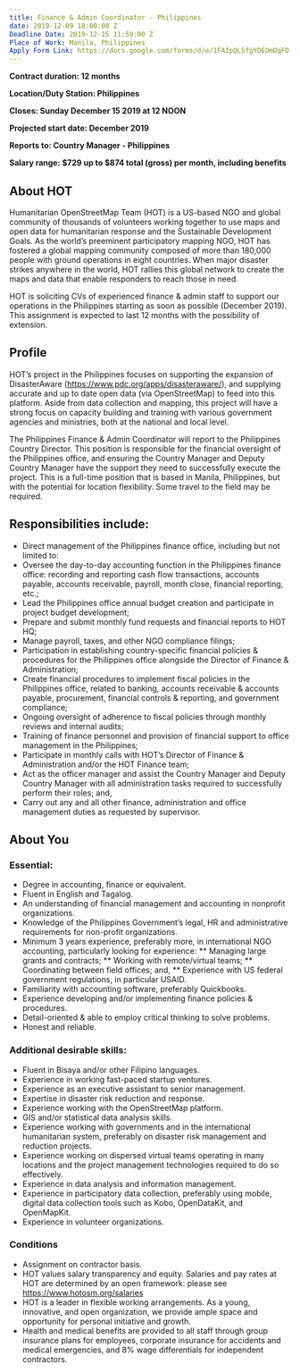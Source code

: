 ```yaml
---
title: Finance & Admin Coordinator - Philippines
date: 2019-12-09 18:00:00 Z
Deadline Date: 2019-12-15 11:59:00 Z
Place of Work: Manila, Philippines
Apply Form Link: https://docs.google.com/forms/d/e/1FAIpQLSfgYOEOmOqFD-bXoccyrGG1ftgED-0WFrP0OS2lfRuMDZJ8GQ/viewform
---
```


**Contract duration: 12 months**

**Location/Duty Station: Philippines**

**Closes: Sunday December 15 2019 at 12 NOON**

**Projected start date: December 2019**

**Reports to: Country Manager - Philippines**

**Salary range: $729 up to $874 total (gross) per month, including benefits**

## About HOT

Humanitarian OpenStreetMap Team (HOT) is a US-based NGO and global community of thousands of volunteers working together to use maps and open data for humanitarian response and the Sustainable Development Goals. As the world’s preeminent participatory mapping NGO, HOT has fostered a global mapping community composed of more than 180,000 people with ground operations in eight countries. When major disaster strikes anywhere in the world, HOT rallies this global network to create the maps and data that enable responders to reach those in need.

HOT is soliciting CVs of experienced finance & admin staff to support our operations in the Philippines starting as soon as possible (December 2019). This assignment is expected to last 12 months with the possibility of extension.
 
## Profile

HOT’s project in the Philippines focuses on supporting the expansion of DisasterAware (https://www.pdc.org/apps/disasteraware/), and supplying accurate and up to date open data (via OpenStreetMap) to feed into this platform. Aside from data collection and mapping, this project will have a strong focus on capacity building and training with various government agencies and ministries, both at the national and local level.

The Philippines Finance & Admin Coordinator will report to the Philippines Country Director. This position is responsible for the financial oversight of the Philippines office, and ensuring the Country Manager and Deputy Country Manager have the support they need to successfully execute the project. This is a full-time position that is based in Manila, Philippines, but with the potential for location flexibility. Some travel to the field may be required.

## Responsibilities include:
* Direct management of the Philippines finance office, including but not limited to:
* Oversee the day-to-day accounting function in the Philippines finance office: recording and reporting cash flow transactions, accounts payable, accounts receivable, payroll, month close, financial reporting, etc.;
* Lead the Philippines office annual budget creation and participate in project budget development;
* Prepare and submit monthly fund requests and financial reports to HOT HQ;
* Manage payroll, taxes, and other NGO compliance filings;
* Participation in establishing country-specific financial policies & procedures for the Philippines office alongside the Director of Finance & Administration;
* Create financial procedures to implement fiscal policies in the Philippines office, related to banking, accounts receivable & accounts payable, procurement, financial controls & reporting, and government compliance;
* Ongoing oversight of adherence to fiscal policies through monthly reviews and internal audits;
* Training of finance personnel and provision of financial support to office management in the Philippines;
* Participate in monthly calls with HOT’s Director of Finance & Administration and/or the HOT Finance team;
* Act as the officer manager and assist the Country Manager and Deputy Country Manager with all administration tasks required to successfully perform their roles; and,
* Carry out any and all other finance, administration and office management duties as requested by supervisor.

## About You
### Essential:
* Degree in accounting, finance or equivalent.
* Fluent in English and Tagalog.
* An understanding of financial management and accounting in nonprofit organizations.
* Knowledge of the Philippines Government’s legal, HR and administrative requirements for non-profit organizations.
* Minimum 3 years experience, preferably more, in international NGO accounting, particularly looking for experience:
** Managing large grants and contracts;
** Working with remote/virtual teams;
** Coordinating between field offices; and,
** Experience with US federal government regulations, in particular USAID.
* Familiarity with accounting software, preferably Quickbooks.
* Experience developing and/or implementing finance policies & procedures.
* Detail-oriented & able to employ critical thinking to solve problems.
* Honest and reliable.

### Additional desirable skills:
* Fluent in Bisaya and/or other Filipino languages.
* Experience in working fast-paced startup ventures.
* Experience as an executive assistant to senior management.
* Expertise in disaster risk reduction and response.
* Experience working with the OpenStreetMap platform.
* GIS and/or statistical data analysis skills.
* Experience working with governments and in the international humanitarian system, preferably on disaster risk management and reduction projects.
* Experience working on dispersed virtual teams operating in many locations and the project management technologies required to do so effectively.
* Experience in data analysis and information management.
* Experience in participatory data collection, preferably using mobile, digital data collection tools such as Kobo, OpenDataKit, and OpenMapKit.
* Experience in volunteer organizations.

### Conditions
* Assignment on contractor basis. 
* HOT values salary transparency and equity. Salaries and pay rates at HOT are determined by an open framework: please see https://www.hotosm.org/salaries 
* HOT is a leader in flexible working arrangements. As a young, innovative, and open organization, we provide ample space and opportunity for personal initiative and growth.
* Health and medical benefits are provided to all staff through group insurance plans for employees, corporate insurance for accidents and medical emergencies, and 8% wage differentials for independent contractors.
